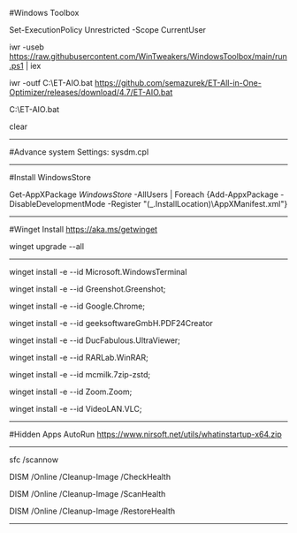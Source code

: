 #Windows Toolbox 

Set-ExecutionPolicy Unrestricted -Scope CurrentUser

iwr -useb https://raw.githubusercontent.com/WinTweakers/WindowsToolbox/main/run.ps1 | iex


iwr -outf C:\ET-AIO.bat https://github.com/semazurek/ET-All-in-One-Optimizer/releases/download/4.7/ET-AIO.bat

C:\ET-AIO.bat

clear


-------------------
#Advance system Settings: sysdm.cpl

-------------------
#Install WindowsStore

Get-AppXPackage *WindowsStore* -AllUsers | Foreach {Add-AppxPackage -DisableDevelopmentMode -Register "$($_.InstallLocation)\AppXManifest.xml"}


-------------------
#Winget Install 
https://aka.ms/getwinget


winget upgrade --all

---------------

winget install -e --id Microsoft.WindowsTerminal

winget install -e --id Greenshot.Greenshot;

winget install -e --id Google.Chrome;

winget install -e --id geeksoftwareGmbH.PDF24Creator

winget install -e --id DucFabulous.UltraViewer;

winget install -e --id RARLab.WinRAR;

winget install -e --id mcmilk.7zip-zstd;

winget install -e --id Zoom.Zoom;

winget install -e --id VideoLAN.VLC;

---------------
#Hidden Apps AutoRun
https://www.nirsoft.net/utils/whatinstartup-x64.zip



---------------
sfc /scannow

DISM /Online /Cleanup-Image /CheckHealth

DISM /Online /Cleanup-Image /ScanHealth

DISM /Online /Cleanup-Image /RestoreHealth

---------------
